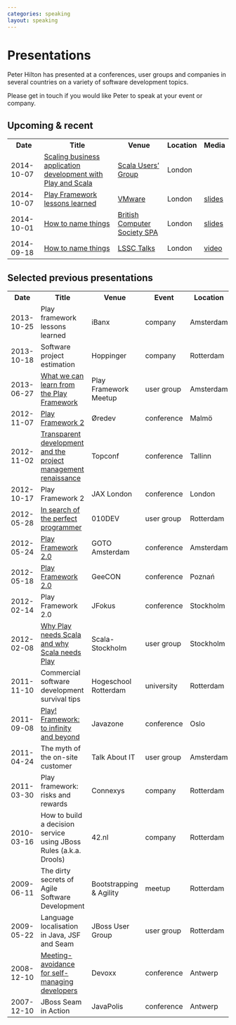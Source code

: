 ```yaml
---
categories: speaking
layout: speaking
---
```


# Presentations

<p>Peter Hilton has presented at a conferences, user groups and companies in several countries on a variety of software development topics.</p>

<p>Please get in touch if you would like Peter to speak at your event or company.</p>


## Upcoming & recent

<table class="table">
<tr>
	<th>Date</th>
	<th>Title</th>
	<th>Venue</th>
	<th>Location</th>
	<th>Media</th>
	</tr>
<tr>
	<td>2014-10-07</td>
	<td><a href="scaling-web-dev">Scaling business application development with Play and Scala</a></td>
	<td><a href="http://www.meetup.com/london-scala/">Scala Users’ Group</a></td>
	<td class="flag uk">London</td>
	<td></td>
</tr>
<tr>
	<td>2014-10-07</td>
	<td><a href="play-framework-lessons-learned">Play Framework lessons learned</a></td>
	<td><a href="http://www.vmware.com/uk/">VMware</a></td>
	<td class="flag uk">London</td>
	<td><a href="http://www.slideshare.net/pirhilton/play-framework-lessons-learned">slides</a></td>
</tr>
<tr>
	<td>2014-10-01</td>
	<td><a href="naming">How to name things</a></td>
	<td><a href="http://www.eventbrite.co.uk/e/spa-282-how-to-name-things-the-solution-to-the-hardest-problem-in-programming-tickets-13317502007">British Computer Society SPA</a></td>
	<td class="flag uk">London</td>
	<td><a href="http://www.slideshare.net/pirhilton/how-to-name-things-the-hardest-problem-in-programming">slides</a></td>
</tr>
<td>2014-09-18</td>
	<td><a href="naming">How to name things</a></td>
	<td><a href="http://www.meetup.com/london-software-craftsmanship/events/206817472/">LSSC Talks</a></td>
	<td class="flag uk">London</td>
	<td><a href="https://skillsmatter.com/skillscasts/5747-how-to-name-things-the-solution-to-the-hardest-problem-in-programming">video</a></td>
</tr>
</table>

## Selected previous presentations

<table class="table">
<tr>
	<th>Date</th>
	<th>Title</th>
	<th>Venue</th>
	<th>Event</th>
	<th>Location</th>
	<th>Media</th>
</tr>
<tr>
	<td>2013-10-25</td>
	<td>Play framework lessons learned</td>
	<td>iBanx</td>
	<td>company</td>
	<td class="flag nl">Amsterdam</td>
	<td></td>
</tr>
<tr>
	<td>2013-10-18</td>
	<td>Software project estimation</td>
	<td>Hoppinger</td>
	<td>company</td>
	<td class="flag nl">Rotterdam</td>
	<td></td>
</tr>
<tr>
	<td>2013-06-27</td>
	<td><a href="http://www.meetup.com/amsterdam_play_framework/messages/54919312/">What we can learn from the Play Framework</a></td>
	<td>Play Framework Meetup</td>
	<td>user group</td>
	<td class="flag nl">Amsterdam</td>
	<td></td>
</tr>
<tr>
	<td>2012-11-07</td>
	<td><a href="http://oredev.org/2012/sessions/play-framework-2">Play Framework 2</a></td>
	<td>Øredev</td>
	<td>conference</td>
	<td class="flag se">Malmö</td>
	<td><a href="http://vimeo.com/53065671">video</a></td>
</tr>
<tr>
	<td>2012-11-02</td>
	<td><a href="http://topconf.com/Conference/Abstracts/Transparentdevelopmentandtheprojectmanagement/tabid/141/language/en-US/Default.aspx">Transparent development and the project management renaissance</a></td>
	<td>Topconf</td>
	<td>conference</td>
	<td class="flag ee">Tallinn</td>
	<td></td>
</tr>
<tr>
	<td>2012-10-17</td>
	<td>Play Framework 2</td>
	<td>JAX London</td>
	<td>conference</td>
	<td class="flag uk">London</td>
	<td></td>
</tr>
<tr>
	<td>2012-05-28</td>
	<td><a href="http://010dev.nl/post/social-tech-event-the-disruptor-and-the-perfect-programmer">In search of the perfect programmer</a></td>
	<td>010DEV</td>
	<td>user group</td>
	<td class="flag nl">Rotterdam</td>
	<td></td>
</tr>
<tr>
	<td>2012-05-24</td>
	<td><a href="http://gotocon.com/amsterdam-2012/presentation/Play%20Framework%202.0">Play Framework 2.0</a></td>
	<td>GOTO Amsterdam</td>
	<td>conference</td>
	<td class="flag nl">Amsterdam</td>
	<td><a href="http://gotocon.com/dl/goto-amsterdam-2012/slides/PeterHilton_PlayFramework20.pdf">slides</a></td>
</tr>
<tr>
	<td>2012-05-18</td>
	<td><a href="http://2012.geecon.org/speakers/peter-hilton/index.html">Play Framework 2.0</a></td>
	<td>GeeCON</td>
	<td>conference</td>
	<td class="flag pl">Poznań</td>
	<td><a href="http://vimeo.com/44790820">video</a></td>
</tr>
<tr>
	<td>2012-02-14</td>
	<td>Play Framework 2.0</td>
	<td>JFokus</td>
	<td>conference</td>
	<td class="flag se">Stockholm</td>
	<td><a href="http://parleys.com/play/3081">video</a></td>
</tr>
<tr>
	<td>2012-02-08</td>
	<td><a href="http://blog.lunatech.com/2012/02/08/scala-stockholm">Why Play needs Scala and why Scala needs Play</a></td>
	<td>Scala-Stockholm</td>
	<td>user group</td>
	<td class="flag se">Stockholm</td>
	<td></td>
</tr>
<tr>
	<td>2011-11-10</td>
	<td>Commercial software development survival tips</td>
	<td>Hogeschool Rotterdam</td>
	<td>university</td>
	<td class="flag nl">Rotterdam</td>
	<td></td>
</tr>
<tr>
	<td>2011-09-08</td>
	<td><a href="http://javazone.no/incogito10/events/JavaZone%202011/sessions#7f248f8a-300e-4078-b711-399d97135b02">Play! Framework: to infinity and beyond</a></td>
	<td>Javazone</td>
	<td>conference</td>
	<td class="flag no">Oslo</td>
	<td><a href="http://vimeo.com/28769045">video</a></td>
</tr>
<tr>
	<td>2011-04-24</td>
	<td>The myth of the on-site customer</td>
	<td>Talk About IT</td>
	<td>user group</td>
	<td class="flag nl">Amsterdam</td>
	<td><a href="http://blog.lunatech.com/2011/05/25/myth-site-customer">slides</a></td>
</tr>
<tr>
	<td>2011-03-30</td>
	<td>Play framework: risks and rewards</td>
	<td>Connexys</td>
	<td>company</td>
	<td class="flag nl">Rotterdam</td>
	<td></td>
</tr>
<tr>
	<td>2010-03-16</td>
	<td>How to build a decision service using JBoss Rules (a.k.a. Drools)</td>
	<td>42.nl</td>
	<td>company</td>
	<td class="flag nl">Rotterdam</td>
	<td><a href="http://blog.lunatech.com/2010/03/16/presentations-drools-perfect-programmer">slides</a></td>
</tr>
<tr>
	<td>2009-06-11</td>
	<td>The dirty secrets of Agile Software Development</td>
	<td>Bootstrapping & Agility</td>
	<td>meetup</td>
	<td class="flag nl">Rotterdam</td>
	<td></td>
</tr>
<tr>
	<td>2009-05-22</td>
	<td>Language localisation in Java, JSF and Seam</td>
	<td>JBoss User Group</td>
	<td>user group</td>
	<td class="flag nl">Rotterdam</td>
	<td><a href="http://blog.lunatech.com/2009/05/25/benelux-jboss-user-group-22-may-2009-slides">slides</a></td>
</tr>
<tr>
	<td>2008-12-10</td>
	<td><a href="http://www.devoxx.com/display/JV08/Meeting-avoidance+for+self-managing+developers">Meeting-avoidance for self-managing developers</a></td>
	<td>Devoxx</td>
	<td>conference</td>
	<td class="flag be">Antwerp</td>
	<td><a href="http://blog.lunatech.com/2008/12/05/meeting-avoidance-self-managing-developers-devoxx-2008">slides</a></td>
</tr>
<tr>
	<td>2007-12-10</td>
	<td>JBoss Seam in Action</td>
	<td>JavaPolis</td>
	<td>conference</td>
	<td class="flag be">Antwerp</td>
	<td><a href="http://blog.lunatech.com/2007/12/14/seam-action-javapolis-presentation">slides</a></td>
</tr>
</table>
